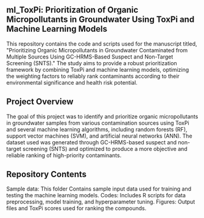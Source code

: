 ## m l _ T o x P i: Prioritization of Organic Micropollutants in Groundwater Using ToxPi and Machine Learning Models

This repository contains the code and scripts used for the manuscript titled, "Prioritizing Organic Micropollutants in Groundwater Contaminated from Multiple Sources Using GC-HRMS-Based Suspect and Non-Target Screening (SNTS)." The study aims to provide a robust prioritization framework by combining ToxPi and machine learning models, optimizing the weighting factors to reliably rank contaminants according to their environmental significance and health risk potential.


## Project Overview
The goal of this project was to identify and prioritize organic micropollutants in groundwater samples from various contamination sources using ToxPi and several machine learning algorithms, including random forests (RF), support vector machines (SVM), and artificial neural networks (ANN). The dataset used was generated through GC-HRMS-based suspect and non-target screening (SNTS) and optimized to produce a more objective and reliable ranking of high-priority contaminants.


## Repository Contents
Sample data: This folder Contains sample input data used for training and testing the machine learning models.
Codes: Includes R scripts for data preprocessing, model training, and hyperparameter tuning.
Figures: Output files and ToxPi scores used for ranking the compounds.
